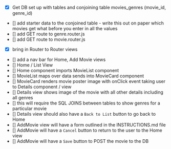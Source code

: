 - [x] Get DB set up with tables and conjoining table movies_genres (movie_id, genre_id)
- [] add starter data to the conjoined table - write this out on paper which movies get what before you enter in all the values
- [] add GET route to genre.router.js 
- [] add GET route to movie.router.js
- [x] bring in Router to Router views
- [] add a nav bar for Home, Add Movie views
- [] Home / List View
- [] Home component imports MovieList component
- [] MovieList maps over data sends into MovieCard component
- [] MovieCard renders movie poster image with onClick event taking user to Details component / view
- [] Details view shows image of the movie with all other details including all genres
- [] this will require the SQL JOINS between tables to show genres for a particular movie
- [] Details view should also have a `Back to List` button to go back to Home
- [] AddMovie view will have a form outlined in the INSTRUCTIONS.md file
- [] AddMovie will have a `Cancel` button to return to the user to the Home view
- [] AddMovie will have a `Save` button to POST the movie to the DB